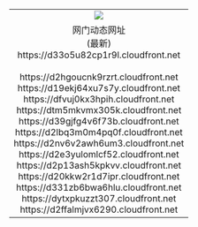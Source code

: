 ﻿<table>
  <tr></tr>
  <tr><td colspan=2 align=center><img src="https://d33o5u82cp1r9l.cloudfront.net/Up/oGate.jpg" /></td></tr>
  <tr><td colspan=2 align=center>网门动态网址<br/>(最新)
<br>https://d33o5u82cp1r9l.cloudfront.net
<br/>
<br>https://d2hgoucnk9rzrt.cloudfront.net
<br>https://d19ekj64xu7s7y.cloudfront.net
<br>https://dfvuj0kx3hpih.cloudfront.net
<br>https://dtm5mkvmx305k.cloudfront.net
<br>https://d39gjfg4v6f73b.cloudfront.net
<br>https://d2lbq3m0m4pq0f.cloudfront.net
<br>https://d2nv6v2awh6um3.cloudfront.net
<br>https://d2e3yulomlcf52.cloudfront.net
<br>https://d2p13ash5kpkvv.cloudfront.net
<br>https://d20kkw2r1d7ipr.cloudfront.net
<br>https://d331zb6bwa6hlu.cloudfront.net
<br>https://dytxpkuzzt307.cloudfront.net
<br>https://d2ffalmjvx6290.cloudfront.net
    </td>
  </tr>
</table>
